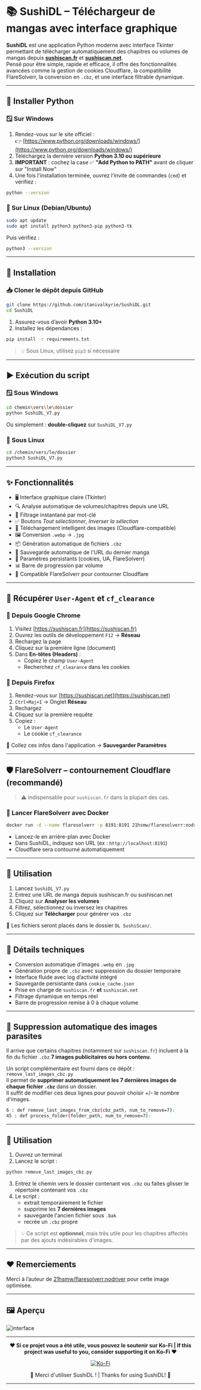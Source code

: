 # 📚 SushiDL – Téléchargeur de mangas avec interface graphique

**SushiDL** est une application Python moderne avec interface Tkinter permettant de télécharger automatiquement des chapitres ou volumes de mangas depuis **[sushiscan.fr](https://sushiscan.fr)** et **[sushiscan.net](https://sushiscan.net)**.  
Pensé pour être simple, rapide et efficace, il offre des fonctionnalités avancées comme la gestion de cookies Cloudflare, la compatibilité FlareSolverr, la conversion en `.cbz`, et une interface filtrable dynamique.

---

## 🐍 Installer Python

### 🪟 Sur Windows

1. Rendez-vous sur le site officiel :  
   👉 [https://www.python.org/downloads/windows/](https://www.python.org/downloads/windows/)
2. Téléchargez la dernière version **Python 3.10 ou supérieure**
3. **IMPORTANT** : cochez la case ✅ **"Add Python to PATH"** avant de cliquer sur "Install Now"
4. Une fois l'installation terminée, ouvrez l'invite de commandes (`cmd`) et vérifiez :

```bash
python --version
```

### 🐧 Sur Linux (Debian/Ubuntu)

```bash
sudo apt update
sudo apt install python3 python3-pip python3-tk
```

Puis vérifiez :

```bash
python3 --version
```

---

## 🚀 Installation

### 📥 Cloner le dépôt depuis GitHub

```bash
git clone https://github.com/itanivalkyrie/SushiDL.git
cd SushiDL
```


1. Assurez-vous d’avoir **Python 3.10+**
2. Installez les dépendances :

```bash
pip install -r requirements.txt
```

> 💡 Sous Linux, utilisez `pip3` si nécessaire

---

## ▶️ Exécution du script

### 🪟 Sous Windows

```bash
cd chemin\vers\le\dossier
python SushiDL_V7.py
```

Ou simplement : **double-cliquez** sur `SushiDL_V7.py`

### 🐧 Sous Linux

```bash
cd /chemin/vers/le/dossier
python3 SushiDL_V7.py
```

---

## ✨ Fonctionnalités

- 🖥️ Interface graphique claire (Tkinter)
- 🔍 Analyse automatique de volumes/chapitres depuis une URL
- 🎯 Filtrage instantané par mot-clé
- ✅ Boutons *Tout sélectionner*, *Inverser la sélection*
- 🧩 Téléchargement intelligent des images (Cloudflare-compatible)
- 🖼️ Conversion `.webp` → `.jpg`
- 📦 Génération automatique de fichiers `.cbz`
- 💾 Sauvegarde automatique de l'URL du dernier manga
- 🧠 Paramètres persistants (cookies, UA, FlareSolverr)
- 📊 Barre de progression par volume
- 🔐 Compatible FlareSolverr pour contourner Cloudflare

---

## 🔐 Récupérer `User-Agent` et `cf_clearance`

### 📎 Depuis Google Chrome

1. Visitez [https://sushiscan.fr](https://sushiscan.fr)
2. Ouvrez les outils de développement `F12` → **Réseau**
3. Rechargez la page
4. Cliquez sur la première ligne (document)
5. Dans **En-têtes (Headers)** :
   - Copiez le champ `User-Agent`
   - Recherchez `cf_clearance` dans les cookies

### 🦊 Depuis Firefox

1. Rendez-vous sur [https://sushiscan.net](https://sushiscan.net)
2. `Ctrl+Maj+I` → Onglet **Réseau**
3. Rechargez
4. Cliquez sur la première requête
5. Copiez :
   - Le `User-Agent`
   - Le cookie `cf_clearance`

🧠 Collez ces infos dans l'application → **Sauvegarder Paramètres**

---

## 🛡️ FlareSolverr – contournement Cloudflare (recommandé)

> ⚠️ Indispensable pour `sushiscan.fr` dans la plupart des cas.

### 🐳 Lancer FlareSolverr avec Docker

```bash
docker run -d --name flaresolverr -p 8191:8191 21hsmw/flaresolverr:nodriver
```

- Lancez-le en arrière-plan avec Docker
- Dans SushiDL, indiquez son URL (ex : `http://localhost:8191`)
- Cloudflare sera contourné automatiquement

---

## 🔧 Utilisation

1. Lancez `SushiDL_V7.py`
2. Entrez une URL de manga depuis sushiscan.fr ou sushiscan.net
3. Cliquez sur **Analyser les volumes**
4. Filtrez, sélectionnez ou inversez les chapitres
5. Cliquez sur **Télécharger** pour générer vos `.cbz`

📁 Les fichiers seront placés dans le dossier `DL SushiScan/`.

---

## 🧠 Détails techniques

- Conversion automatique d’images `.webp` en `.jpg`
- Génération propre de `.cbz` avec suppression du dossier temporaire
- Interface fluide avec log d’activité intégré
- Sauvegarde persistante dans `cookie_cache.json`
- Prise en charge de `sushiscan.fr` **et** `sushiscan.net`
- Filtrage dynamique en temps réel
- Barre de progression remise à 0 à chaque volume

---

## 🧹 Suppression automatique des images parasites

Il arrive que certains chapitres (notamment sur `sushiscan.fr`) incluent à la fin du fichier `.cbz` **7 images publicitaires ou hors contenu**.

Un script complémentaire est fourni dans ce dépôt : `remove_last_images_cbz.py`  
Il permet de **supprimer automatiquement les 7 dernières images de chaque fichier `.cbz`** dans un dossier.  
Il suffit de modifier ces deux lignes pour pouvoir choisir +/- le nombre d'images.

```bash
6 : def remove_last_images_from_cbz(cbz_path, num_to_remove=7):
45 : def process_folder(folder_path, num_to_remove=7):
```

---

## 🔧 Utilisation

1. Ouvrez un terminal
2. Lancez le script :

```bash
python remove_last_images_cbz.py
```

3. Entrez le chemin vers le dossier contenant vos `.cbz` ou faites glisser le répertoire contenant vos `.cbz`
4. Le script :
   - extrait temporairement le fichier
   - supprime les **7 dernières images**
   - sauvegarde l'ancien fichier sous `.bak`
   - recrée un `.cbz` propre

> 💡 Ce script est **optionnel**, mais très utile pour les chapitres affectés par des ajouts indésirables d'images.
---

## ❤️ Remerciements

Merci à l’auteur de [21hsmw/flaresolverr:nodriver](https://hub.docker.com/r/21hsmw/flaresolverr) pour cette image optimisée.

---

## 🖼️ Aperçu

![interface](https://github.com/itanivalkyrie/SushiDL/raw/main/screenshots/sushidl_ui.png)

---

<p align="center">
  <strong>❤️ Si ce projet vous a été utile, vous pouvez le soutenir sur Ko-Fi | If this project was useful to you, consider supporting it on Ko-Fi ❤️</strong>
</p>

<p align="center">
  <a href="https://ko-fi.com/itanivalkyrie" target="_blank">
    <img src="https://ko-fi.com/img/githubbutton_sm.svg" alt="Ko-Fi" />
  </a>
</p>

<p align="center">
  🙏 Merci d'utiliser SushiDL ! | Thanks for using SushiDL! 🍣
</p>


---


